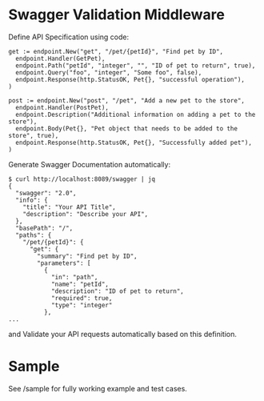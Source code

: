 # Swagger Validation Middleware

Define API Specification using code:

```
get := endpoint.New("get", "/pet/{petId}", "Find pet by ID",
  endpoint.Handler(GetPet),
  endpoint.Path("petId", "integer", "", "ID of pet to return", true),
  endpoint.Query("foo", "integer", "Some foo", false),
  endpoint.Response(http.StatusOK, Pet{}, "successful operation"),
)

post := endpoint.New("post", "/pet", "Add a new pet to the store",
  endpoint.Handler(PostPet),
  endpoint.Description("Additional information on adding a pet to the store"),
  endpoint.Body(Pet{}, "Pet object that needs to be added to the store", true),
  endpoint.Response(http.StatusOK, Pet{}, "Successfully added pet"),
)
```

Generate Swagger Documentation automatically:

```
$ curl http://localhost:8089/swagger | jq
{
  "swagger": "2.0",
  "info": {
    "title": "Your API Title",
    "description": "Describe your API",
  },
  "basePath": "/",
  "paths": {
    "/pet/{petId}": {
      "get": {
        "summary": "Find pet by ID",
        "parameters": [
          {
            "in": "path",
            "name": "petId",
            "description": "ID of pet to return",
            "required": true,
            "type": "integer"
          },
...
```

and Validate your API requests automatically based on this definition.

# Sample

See /sample for fully working example and test cases.

